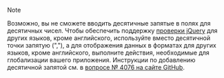 > [!NOTE]
> Возможно, вы не сможете вводить десятичные запятые в полях для десятичных чисел. Чтобы обеспечить поддержку [проверки jQuery](https://jqueryvalidation.org/) для других языков, кроме английского, используйте вместо десятичной точки запятую (","), а для отображения данных в форматах для других языков, кроме английского, выполните действия, необходимые для глобализации вашего приложения. Инструкции по добавлению десятичной запятой см. в [вопросе № 4076 на сайте GitHub](https://github.com/aspnet/AspNetCore.Docs/issues/4076#issuecomment-326590420).